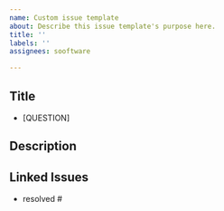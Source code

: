 ```yaml
---
name: Custom issue template
about: Describe this issue template's purpose here.
title: ''
labels: ''
assignees: sooftware

---
```


## Title
- [QUESTION]

## Description

## Linked Issues
  
- resolved #
